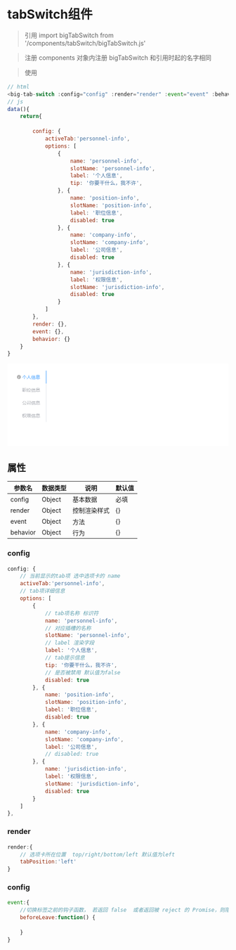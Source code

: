 # tabSwitch组件

>引用
>import bigTabSwitch from '/components/tabSwitch/bigTabSwitch.js'

>注册
>components 对象内注册 bigTabSwitch 和引用时起的名字相同

>使用

```js
// html
<big-tab-switch :config="config" :render="render" :event="event" :behavior="behavior"></big-tab-switch>
// js
data(){
    return{
        
        config: {
            activeTab:'personnel-info',
            options: [
                {
                    name: 'personnel-info',
                    slotName: 'personnel-info',
                    label: '个人信息',
                    tip: '你要干什么，我不许',
                }, {
                    name: 'position-info',
                    slotName: 'position-info',
                    label: '职位信息',
                    disabled: true
                }, {
                    name: 'company-info',
                    slotName: 'company-info',
                    label: '公司信息',
                    disabled: true
                }, {
                    name: 'jurisdiction-info',
                    label: '权限信息',
                    slotName: 'jurisdiction-info',
                    disabled: true
                }
            ]
        },
        render: {},
        event: {},
        behavior: {}
    }
}
```

![tab-switch](../../assets/image/face/page-style/tab-switch.png)
## 属性
| 参数名   | 数据类型 | 说明         | 默认值 |
| -------- | -------- | ------------ | ------ |
| config   | Object   | 基本数据     | 必填   |
| render   | Object   | 控制渲染样式 | {}     |
| event    | Object   | 方法         | {}     |
| behavior | Object   | 行为         | {}     |

### config

```js
config: {
    // 当前显示的tab项 选中选项卡的 name
    activeTab:'personnel-info',
    // tab项详细信息
    options: [
        {
            // tab项名称 标识符
            name: 'personnel-info',
            // 对应插槽的名称
            slotName: 'personnel-info',
            // label 渲染字段
            label: '个人信息',
            // tab提示信息
            tip: '你要干什么，我不许',
            // 是否被禁用 默认值为false
            disabled: true
        }, {
            name: 'position-info',
            slotName: 'position-info',
            label: '职位信息',
            disabled: true
        }, {
            name: 'company-info',
            slotName: 'company-info',
            label: '公司信息',
            // disabled: true
        }, {
            name: 'jurisdiction-info',
            label: '权限信息',
            slotName: 'jurisdiction-info',
            disabled: true
        }
    ]
},
```
### render
```js
render:{
    // 选项卡所在位置	top/right/bottom/left 默认值为left
    tabPosition:'left'
}
```

### config
```js
event:{
    //切换标签之前的钩子函数， 若返回 false  或者返回被 reject 的 Promise，则阻止切换。
    beforeLeave:function() {
      
    }
}
```